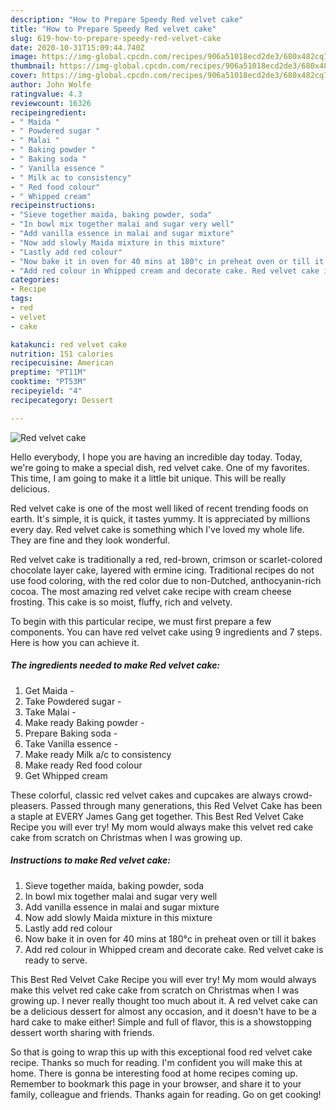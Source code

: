 ```yaml
---
description: "How to Prepare Speedy Red velvet cake"
title: "How to Prepare Speedy Red velvet cake"
slug: 619-how-to-prepare-speedy-red-velvet-cake
date: 2020-10-31T15:09:44.740Z
image: https://img-global.cpcdn.com/recipes/906a51018ecd2de3/680x482cq70/red-velvet-cake-recipe-main-photo.jpg
thumbnail: https://img-global.cpcdn.com/recipes/906a51018ecd2de3/680x482cq70/red-velvet-cake-recipe-main-photo.jpg
cover: https://img-global.cpcdn.com/recipes/906a51018ecd2de3/680x482cq70/red-velvet-cake-recipe-main-photo.jpg
author: John Wolfe
ratingvalue: 4.3
reviewcount: 16326
recipeingredient:
- " Maida "
- " Powdered sugar "
- " Malai "
- " Baking powder "
- " Baking soda "
- " Vanilla essence "
- " Milk ac to consistency"
- " Red food colour"
- " Whipped cream"
recipeinstructions:
- "Sieve together maida, baking powder, soda"
- "In bowl mix together malai and sugar very well"
- "Add vanilla essence in malai and sugar mixture"
- "Now add slowly Maida mixture in this mixture"
- "Lastly add red colour"
- "Now bake it in oven for 40 mins at 180°c in preheat oven or till it bakes"
- "Add red colour in Whipped cream and decorate cake. Red velvet cake is ready to serve."
categories:
- Recipe
tags:
- red
- velvet
- cake

katakunci: red velvet cake 
nutrition: 151 calories
recipecuisine: American
preptime: "PT11M"
cooktime: "PT53M"
recipeyield: "4"
recipecategory: Dessert

---
```



![Red velvet cake](https://img-global.cpcdn.com/recipes/906a51018ecd2de3/680x482cq70/red-velvet-cake-recipe-main-photo.jpg)

Hello everybody, I hope you are having an incredible day today. Today, we're going to make a special dish, red velvet cake. One of my favorites. This time, I am going to make it a little bit unique. This will be really delicious.

Red velvet cake is one of the most well liked of recent trending foods on earth. It's simple, it is quick, it tastes yummy. It is appreciated by millions every day. Red velvet cake is something which I've loved my whole life. They are fine and they look wonderful.

Red velvet cake is traditionally a red, red-brown, crimson or scarlet-colored chocolate layer cake, layered with ermine icing. Traditional recipes do not use food coloring, with the red color due to non-Dutched, anthocyanin-rich cocoa. The most amazing red velvet cake recipe with cream cheese frosting. This cake is so moist, fluffy, rich and velvety.


To begin with this particular recipe, we must first prepare a few components. You can have red velvet cake using 9 ingredients and 7 steps. Here is how you can achieve it.

<!--inarticleads1-->

##### The ingredients needed to make Red velvet cake:

1. Get  Maida -
1. Take  Powdered sugar -
1. Take  Malai -
1. Make ready  Baking powder -
1. Prepare  Baking soda -
1. Take  Vanilla essence -
1. Make ready  Milk a/c to consistency
1. Make ready  Red food colour
1. Get  Whipped cream


These colorful, classic red velvet cakes and cupcakes are always crowd-pleasers. Passed through many generations, this Red Velvet Cake has been a staple at EVERY James Gang get together. This Best Red Velvet Cake Recipe you will ever try! My mom would always make this velvet red cake cake from scratch on Christmas when I was growing up. 

<!--inarticleads2-->

##### Instructions to make Red velvet cake:

1. Sieve together maida, baking powder, soda
1. In bowl mix together malai and sugar very well
1. Add vanilla essence in malai and sugar mixture
1. Now add slowly Maida mixture in this mixture
1. Lastly add red colour
1. Now bake it in oven for 40 mins at 180°c in preheat oven or till it bakes
1. Add red colour in Whipped cream and decorate cake. Red velvet cake is ready to serve.


This Best Red Velvet Cake Recipe you will ever try! My mom would always make this velvet red cake cake from scratch on Christmas when I was growing up. I never really thought too much about it. A red velvet cake can be a delicious dessert for almost any occasion, and it doesn&#39;t have to be a hard cake to make either! Simple and full of flavor, this is a showstopping dessert worth sharing with friends. 

So that is going to wrap this up with this exceptional food red velvet cake recipe. Thanks so much for reading. I'm confident you will make this at home. There is gonna be interesting food at home recipes coming up. Remember to bookmark this page in your browser, and share it to your family, colleague and friends. Thanks again for reading. Go on get cooking!
